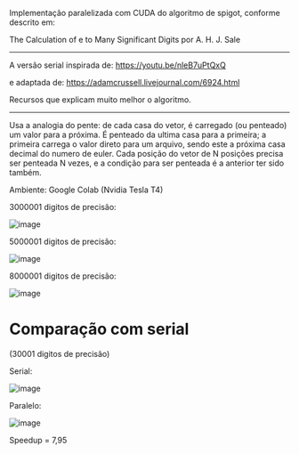 Implementação paralelizada com CUDA do algoritmo de spigot, conforme descrito em:

The Calculation of e to Many Significant Digits por A. H. J. Sale

---

A versão serial inspirada de:
https://youtu.be/nleB7uPtQxQ

e adaptada de:
https://adamcrussell.livejournal.com/6924.html

Recursos que explicam muito melhor o algoritmo.

---

Usa a analogia do pente: de cada casa do vetor, é carregado (ou penteado) um valor para a próxima. 
É penteado da ultima casa para a primeira; a primeira carrega o valor direto para um arquivo, sendo este a próxima casa decimal do numero de euler.
Cada posição do vetor de N posições precisa ser penteada N vezes, e a condição para ser penteada é a anterior ter sido também.

Ambiente:
Google Colab (Nvidia Tesla T4)

3000001 digitos de precisão:

![image](https://github.com/titoco3000/Paralela/assets/28358812/9d03a130-d1dd-48c1-a4a1-8d27aa2b869a)

5000001 digitos de precisão:

![image](https://github.com/titoco3000/Paralela/assets/28358812/d9ca1d96-36a7-4847-881e-b68385b5cff2)

8000001 digitos de precisão:

![image](https://github.com/titoco3000/Paralela/assets/28358812/aba82cab-0433-48dd-ba70-95b6ad2d393c)

# Comparação com serial
(30001 digitos de precisão)

Serial:

![image](https://github.com/titoco3000/Paralela/assets/28358812/4c26b160-566a-451a-9583-0c6d07726e07)

Paralelo:

![image](https://github.com/titoco3000/Paralela/assets/28358812/ee2e64e6-0ebc-4acf-bffe-3ad6be0250c2)

Speedup = 7,95
